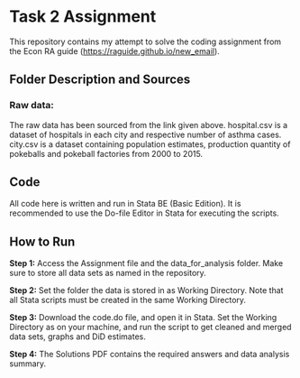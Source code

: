 # Task 2 Assignment 
This repository contains my attempt to solve the coding assignment from the Econ RA guide (https://raguide.github.io/new_email).

## Folder Description and Sources

### Raw data:
The raw data has been sourced from the link given above. 
hospital.csv is a dataset of hospitals in each city and respective number of asthma cases.
city.csv is a dataset containing population estimates, production quantity of pokeballs and pokeball factories from 2000 to 2015.

## Code
All code here is written and run in Stata BE (Basic Edition). It is recommended to use the Do-file Editor in Stata for executing the scripts.

## How to Run

**Step 1:**
Access the Assignment file and the data_for_analysis folder. Make sure to store all data sets as named in the repository.

**Step 2:**
Set the folder the data is stored in as Working Directory. Note that all Stata scripts must be created in the same Working Directory.

**Step 3:**
Download the code.do file, and open it in Stata. Set the Working Directory as on your machine, and run the script to get cleaned and merged data sets, graphs and DiD estimates.

**Step 4:**
The Solutions PDF contains the required answers and data analysis summary. 
